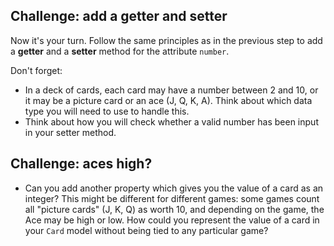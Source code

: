 ## Challenge: add a getter and setter

Now it's your turn. Follow the same principles as in the previous step to add a **getter** and a **setter** method for the attribute `number`.

Don't forget:

- In a deck of cards, each card may have a number between 2 and 10, or it may be a picture card or an ace (J, Q, K, A). Think about which data type you will need to use to handle this.
- Think about how you will check whether a valid number has been input in your setter method.

## Challenge: aces high?

- Can you add another property which gives you the value of a card as an integer? This might be different for different games: some games count all "picture cards" (J, K, Q) as worth 10, and depending on the game, the Ace may be high or low. How could you represent the value of a card in your `Card` model without being tied to any particular game?
